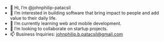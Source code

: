 - 👋 Hi, I’m @johnphilip-patacsil
- 👀 I’m interested in building software that bring impact to people and add value to their daily life.
- 🌱 I’m currently learning web and mobile development.
- 💞️ I’m looking to collaborate on startup projects.
- 📫 Business Inquiries: johnphilip.b.patacsil@gmail.com

<!---
johnphilip-patacsil/portfolio is a ✨ special ✨ repository because its `README.md` (this file) appears on your GitHub profile.
You can click the Preview link to take a look at your changes.
--->
